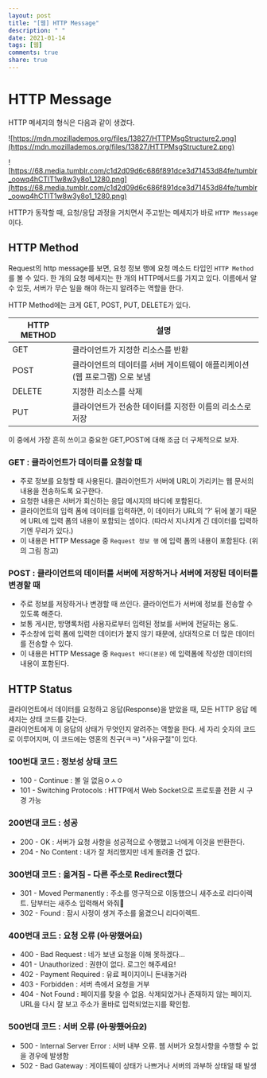 ```yaml
---
layout: post
title: "[웹] HTTP Message"
description: " "
date: 2021-01-14
tags: [웹]
comments: true
share: true
---
```



# HTTP Message

HTTP 메세지의 형식은 다음과 같이 생겼다.

![https://mdn.mozillademos.org/files/13827/HTTPMsgStructure2.png](https://mdn.mozillademos.org/files/13827/HTTPMsgStructure2.png)

![https://68.media.tumblr.com/c1d2d09d6c686f891dce3d71453d84fe/tumblr_oowq4hCTlT1w8w3y8o1_1280.png](https://68.media.tumblr.com/c1d2d09d6c686f891dce3d71453d84fe/tumblr_oowq4hCTlT1w8w3y8o1_1280.png)

HTTP가 동작할 때, 요청/응답 과정을 거치면서 주고받는 메세지가 바로 `HTTP Message`이다.<br> 



## HTTP Method

Request의 http message를 보면, 요청 정보 행에 요청 메소드 타입인 `HTTP Method` 를 볼 수 있다. 한 개의 요청 메세지는 한 개의 HTTP메서드를 가지고 있다. 이름에서 알 수 있듯, 서버가 무슨 일을 해야 하는지 알려주는 역할을 한다.

HTTP Method에는 크게 GET, POST, PUT, DELETE가 있다.

| HTTP METHOD | 설명                                       |
| ----------- | ---------------------------------------- |
| GET         | 클라이언트가 지정한 리소스를 반환                       |
| POST        | 클라이언트의 데이터를 서버 게이트웨이 애플리케이션(웹 프로그램) 으로 보냄 |
| DELETE      | 지정한 리소스를 삭제                              |
| PUT         | 클라이언트가 전송한 데이터를 지정한 이름의 리소스로 저장          |

이 중에서 가장 흔히 쓰이고 중요한 GET,POST에 대해 조금 더 구체적으로 보자.



### GET : 클라이언트가 데이터를 요청할 때

- 주로 정보를 요청할 때 사용된다. 클라이언트가 서버에 URL이 가리키는 웹 문서의 내용을 전송하도록 요구한다.
- 요청한 내용은 서버가 회신하는 응답 메시지의 바디에 포함된다.
- 클라이언트의 입력 폼에 데이터를 입력하면, 이 데이터가 URL의 '?' 뒤에 붙기 때문에 URL에 입력 폼의 내용이 포함되는 셈이다. (따라서 지나치게 긴 데이터를 입력하기엔 무리가 있다.)
- 이 내용은 HTTP Message 중 `Request 정보 행` 에 입력 폼의 내용이 포함된다. (위의 그림 참고)



### POST : 클라이언트의 데이터를 서버에 저장하거나 서버에 저장된 데이터를 변경할 때 

- 주로 정보를 저장하거나 변경할 때 쓰인다. 클라이언트가 서버에 정보를 전송할 수 있도록 해준다.
- 보통 게시판, 방명록처럼 사용자로부터 입력된 정보를 서버에 전달하는 용도.
- 주소창에 입력 폼에 입력한 데이터가 붙지 않기 때문에, 상대적으로 더 많은 데이터를 전송할 수 있다.
- 이 내용은 HTTP Message 중 `Request 바디(본문)` 에 입력폼에 작성한 데이터의 내용이 포함된다.



## HTTP Status

클라이언트에서 데이터를 요청하고 응답(Response)을 받았을 때, 모든 HTTP 응답 메세지는 상태 코드를 갖는다.<br>클라이언트에게 이 응답의 상태가 무엇인지 알려주는 역할을 한다. 세 자리 숫자의 코드로 이루어지며, 이 코드에는 영혼의 친구(ㅋㅋ) "사유구절"이 있다.

### 100번대 코드 : 정보성 상태 코드

- 100 - Continue : 볼 일 없음ㅇㅅㅇ
- 101 - Switching Protocols : HTTP에서 Web Socket으로 프로토콜 전환 시 구경 가능



### 200번대 코드 : 성공

- 200 - OK : 서버가 요청 사항을 성공적으로 수행했고 너에게 이것을 반환한다.
- 204 - No Content : 내가 잘 처리했지만 네게 돌려줄 건 없다.



### 300번대 코드 : 옮겨짐 - 다른 주소로 Redirect했다

- 301 - Moved Permanently : 주소를 영구적으로 이동했으니 새주소로 리다이렉트. 담부터는 새주소 입력해서 와줘🙂
- 302 - Found : 잠시 사정이 생겨 주소를 옮겼으니 리다이렉트.



### 400번대 코드 : 요청 오류 (~~아 망했어요~~)

- 400 - Bad Request : 네가 보낸 요청을 이해 못하겠다...
- 401 - Unauthorized : 권한이 없다. 로그인 해주세요!
- 402 - Payment Required : 유료 페이지이니 돈내놓거라
- 403 - Forbidden : 서버 측에서 요청을 거부
- 404 - Not Found : 페이지를 찾을 수 없음. 삭제되었거나 존재하지 않는 페이지. URL을 다시 잘 보고 주소가 올바로 입력되었는지를 확인함. 



### 500번대 코드 : 서버 오류 (~~아 망했어요2~~)

- 500 - Internal Server Error : 서버 내부 오류. 웹 서버가 요청사항을 수행할 수 없을 경우에 발생함 
- 502 - Bad Gateway : 게이트웨이 상태가 나쁘거나 서버의 과부하 상태일 때 발생